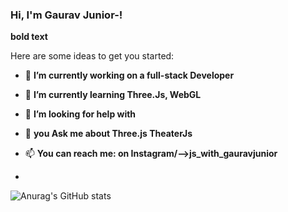 

### Hi, I'm Gaurav Junior\-!
**bold text**

Here are some ideas to get you started:

- 🔭 **I’m currently working on a full-stack Developer**
- 🌱 **I’m currently learning Three.Js, WebGL**
- 🤔 **I’m looking for help with**
- 💬 **you Ask me about Three.js TheaterJs**
- 📫 **You can reach me: on Instagram/-->js_with_gauravjunior**

- 
![Anurag's GitHub stats](https://github-readme-stats.vercel.app/api?username=SYCONIUMOP&icons=true)
